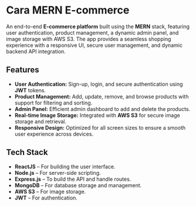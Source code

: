 # **Cara MERN E-commerce**

An end-to-end **E-commerce platform** built using the **MERN** stack, featuring user authentication, product management, a dynamic admin panel, and image storage with AWS S3. The app provides a seamless shopping experience with a responsive UI, secure user management, and dynamic backend API integration.

## **Features**
- **User Authentication:** Sign-up, login, and secure authentication using **JWT** tokens.
- **Product Management:** Add, update, remove, and browse products with support for filtering and sorting.
- **Admin Panel:** Efficient admin dashboard to add and delete the products.
- **Real-time Image Storage:** Integrated with **AWS S3** for secure image storage and retrieval.
- **Responsive Design:** Optimized for all screen sizes to ensure a smooth user experience across devices.

## **Tech Stack**
- **ReactJS** – For building the user interface.
- **Node.js** – For server-side scripting.
- **Express.js** – To build the API and handle routes.
- **MongoDB** – For database storage and management.
- **AWS S3** – For image storage.
- **JWT** – For authentication.

